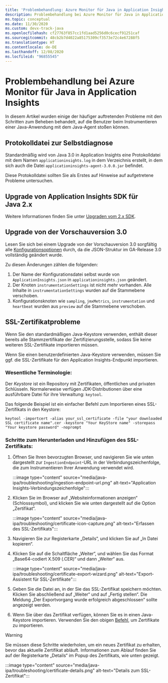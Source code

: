 ```yaml
---
title: 'Problembehandlung: Azure Monitor für Java in Application Insights'
description: Problembehandlung bei Azure Monitor für Java in Application Insights
ms.topic: conceptual
ms.date: 11/30/2020
ms.custom: devx-track-java
ms.openlocfilehash: cf27763f857cc1fd1aad5256d0c6cecf91251caf
ms.sourcegitcommit: 48cb2b7d4022a85175309cf3573e72c4e67288f5
ms.translationtype: HT
ms.contentlocale: de-DE
ms.lasthandoff: 12/08/2020
ms.locfileid: "96855545"
---
```

# <a name="troubleshooting-azure-monitor-application-insights-java"></a>Problembehandlung bei Azure Monitor für Java in Application Insights

In diesem Artikel wurden einige der häufiger auftretenden Probleme mit den Schritten zum Beheben behandelt, auf die Benutzer beim Instrumentieren einer Java-Anwendung mit dem Java-Agent stoßen können.

## <a name="self-diagnostic-log-file"></a>Protokolldatei zur Selbstdiagnose

Standardmäßig wird von Java 3.0 in Application Insights eine Protokolldatei mit dem Namen `applicationinsights.log` in dem Verzeichnis erstellt, in dem sich auch die Datei `applicationinsights-agent-3.0.0.jar` befindet.

Diese Protokolldatei sollten Sie als Erstes auf Hinweise auf aufgetretene Probleme untersuchen.

## <a name="upgrade-from-application-insights-java-2x-sdk"></a>Upgrade von Application Insights SDK für Java 2.x

Weitere Informationen finden Sie unter [Upgraden vom 2.x SDK](./java-standalone-upgrade-from-2x.md).

## <a name="upgrade-from-30-preview"></a>Upgrade von der Vorschauversion 3.0

Lesen Sie sich bei einem Upgrade von der Vorschauversion 3.0 sorgfältig alle [Konfigurationsoptionen](./java-standalone-config.md) durch, da die JSON-Struktur im GA-Release 3.0 vollständig geändert wurde.

Zu diesen Änderungen zählen die folgenden:

1.  Der Name der Konfigurationsdatei selbst wurde von `ApplicationInsights.json` in `applicationinsights.json` geändert.
2.  Der Knoten `instrumentationSettings` ist nicht mehr vorhanden. Alle Inhalte in `instrumentationSettings` wurden auf die Stammebene verschoben. 
3.  Konfigurationsknoten wie `sampling`, `jmxMetrics`, `instrumentation` und `heartbeat` wurden aus `preview` auf die Stammebene verschoben.

## <a name="ssl-certificate-issues"></a>SSL-Zertifikatprobleme

Wenn Sie den standardmäßigen Java-Keystore verwenden, enthält dieser bereits alle Stammzertifikate der Zertifizierungsstelle, sodass Sie keine weiteren SSL-Zertifikate importieren müssen.

Wenn Sie einen benutzerdefinierten Java-Keystore verwenden, müssen Sie ggf. die SSL-Zertifikate für den Application Insights-Endpunkt importieren.

### <a name="some-key-terminology"></a>Wesentliche Terminologie:
Der *Keystore* ist ein Repository mit Zertifikaten, öffentlichen und privaten Schlüsseln. Normalerweise verfügen JDK-Distributionen über eine ausführbare Datei für ihre Verwaltung: `keytool`.

Das folgende Beispiel ist ein einfacher Befehl zum Importieren eines SSL-Zertifikats in den Keystore:

`keytool -importcert -alias your_ssl_certificate -file "your downloaded SSL certificate name".cer -keystore "Your KeyStore name" -storepass "Your keystore password" -noprompt`

### <a name="steps-to-download-and-add-the-ssl-certificate"></a>Schritte zum Herunterladen und Hinzufügen des SSL-Zertifikats:

1.  Öffnen Sie Ihren bevorzugten Browser, und navigieren Sie wie unten dargestellt zur `IngestionEndpoint`-URL in der Verbindungszeichenfolge, die zum Instrumentieren Ihrer Anwendung verwendet wird.

    :::image type="content" source="media/java-ipa/troubleshooting/ingestion-endpoint-url.png" alt-text="Application Insights-Verbindungszeichenfolge":::

2.  Klicken Sie im Browser auf „Websiteinformationen anzeigen“ (Schlosssymbol), und klicken Sie wie unten dargestellt auf die Option „Zertifikat“.

    :::image type="content" source="media/java-ipa/troubleshooting/certificate-icon-capture.png" alt-text="Erfassen des SSL-Zertifikats":::

3.  Navigieren Sie zur Registerkarte „Details“, und klicken Sie auf „In Datei kopieren“.
4.  Klicken Sie auf die Schaltfläche „Weiter“, und wählen Sie das Format „Base64-codiert X.509 (.CER)“ und dann „Weiter“ aus.

    :::image type="content" source="media/java-ipa/troubleshooting/certificate-export-wizard.png" alt-text="Export-Assistent für SSL-Zertifikate":::

5.  Geben Sie die Datei an, in der Sie das SSL-Zertifikat speichern möchten. Klicken Sie abschließend auf „Weiter“ und auf „Fertig stellen“. Die Meldung „Der Exportvorgang wurde erfolgreich abgeschlossen“ sollte angezeigt werden.
6.  Wenn Sie über das Zertifikat verfügen, können Sie es in einen Java-Keystore importieren. Verwenden Sie den obigen [Befehl](#some-key-terminology), um Zertifikate zu importieren.

> [!WARNING]
> Sie müssen diese Schritte wiederholen, um ein neues Zertifikat zu erhalten, bevor das aktuelle Zertifikat abläuft. Informationen zum Ablauf finden Sie auf der Registerkarte „Details“ im Popup des Zertifikats, wie unten gezeigt.

:::image type="content" source="media/java-ipa/troubleshooting/certificate-details.png" alt-text="Details zum SSL-Zertifikat":::
